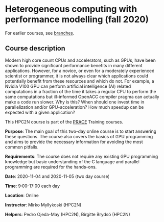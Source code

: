 # Heterogeneous computing with performance modelling (fall 2020)

For earlier courses, see
[branches](https://git.cs.umu.se/mirkom/gpu_course/-/branches). 

## Course description

Modern high core count CPUs and accelerators, such as GPUs, have been shown to
provide significant performance benefits in many different applications.
However, for a novice, or even for a moderately experienced scientist or
programmer, it is not always clear which applications could potentially benefit
from these resources and which do not. For example, a Nvidia V100 GPU can
perform artificial intelligence (AI) related computations in a fraction of the
time it takes a regular CPU to perform the same computations but ill-informed
OpenACC compiler pragma can actually make a code run slower. Why is this? When
should one invest time in parallelization and/or GPU-acceleration? How much
speedup can be expected with a given application?

This HPC2N course is part of the [PRACE](https://training.prace-ri.eu/)
Training courses.

**Purpose**: The main goal of this two-day online course is to start answering
these questions. The course also covers the basics of GPU programming and aims
to provide the necessary information for avoiding the most common pitfalls.

**Requirements**: The course does not require any existing GPU programming
knowledge but basic understanding of the C language and parallel programming are
required for the hands-ons.

**Date**: 2020-11-04 and 2020-11-05 (two day course)

**Time**: 9:00-17:00 each day

**Location**: Online

**Instructor**: Mirko Myllykoski (HPC2N)

**Helpers**: Pedro Ojeda-May (HPC2N), Birgitte Brydsö (HPC2N)